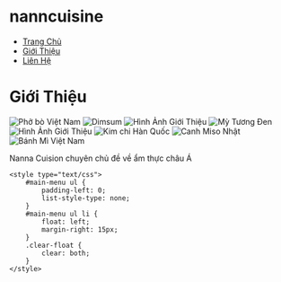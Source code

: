 # nanncuisine
<!DOCTYPE html>
<html>
<head>
	<title>NANNA CUISINE</title>
	<meta charset="utf-8">
	<link rel="stylesheet" href="stylesheets/style.css">
</head>
<body>
	<!-- menu -->
	<div id="main-menu">
		<ul>
			<li>
				<a href="./home.html" title="Trang Chủ">Trang Chủ</a>
			</li>
			<li>
				<a href="./about.html" title="Giới Thiệu">Giới Thiệu</a>
			</li>
			<li>
				<a href="./contact.html" title="Liên Hệ">Liên Hệ</a>
			</li>
		</ul>
	</div>
	<div class="clear-float"></div>
	<div id="main-content">
		<h1>Giới Thiệu</h1>
		<div>
			<img src="images/1.jpg" alt="Phở bò Việt Nam">
			<img src="images/2.jpg" alt="Dimsum">
			<img src="images/3.jpg" alt="Hình Ảnh Giới Thiệu">
			<img src="images/4.jpg" alt="Mỳ Tương Đen">
			<img src="images/5.jpg" alt="Hình Ảnh Giới Thiệu">
			<img src="images/7.jpg" alt="Kim chi Hàn Quốc">
			<img src="images/8.jpg" alt="Canh Miso Nhật">
			<img src="images/9.jpg" alt="Bánh Mì Việt Nam">
		</div>
		<p>Nanna Cuision chuyên chủ đề về ẩm thực châu Á</p>

	<style type="text/css">
		#main-menu ul {
			padding-left: 0;
			list-style-type: none;
		}
		#main-menu ul li {
			float: left;
			margin-right: 15px;
		}
		.clear-float {
			clear: both;
		}
	</style>
</body>
</html>
